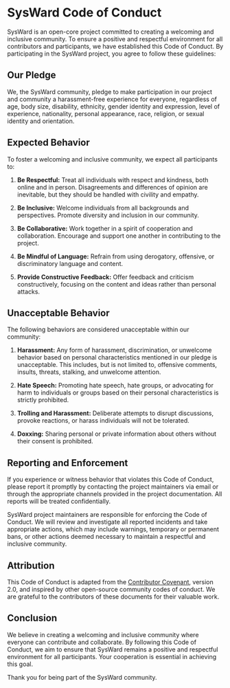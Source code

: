 # SysWard Code of Conduct

SysWard is an open-core project committed to creating a welcoming and inclusive community. To ensure a positive and respectful environment for all contributors and participants, we have established this Code of Conduct. By participating in the SysWard project, you agree to follow these guidelines:

## Our Pledge

We, the SysWard community, pledge to make participation in our project and community a harassment-free experience for everyone, regardless of age, body size, disability, ethnicity, gender identity and expression, level of experience, nationality, personal appearance, race, religion, or sexual identity and orientation.

## Expected Behavior

To foster a welcoming and inclusive community, we expect all participants to:

1. **Be Respectful:** Treat all individuals with respect and kindness, both online and in person. Disagreements and differences of opinion are inevitable, but they should be handled with civility and empathy.

2. **Be Inclusive:** Welcome individuals from all backgrounds and perspectives. Promote diversity and inclusion in our community.

3. **Be Collaborative:** Work together in a spirit of cooperation and collaboration. Encourage and support one another in contributing to the project.

4. **Be Mindful of Language:** Refrain from using derogatory, offensive, or discriminatory language and content.

5. **Provide Constructive Feedback:** Offer feedback and criticism constructively, focusing on the content and ideas rather than personal attacks.

## Unacceptable Behavior

The following behaviors are considered unacceptable within our community:

1. **Harassment:** Any form of harassment, discrimination, or unwelcome behavior based on personal characteristics mentioned in our pledge is unacceptable. This includes, but is not limited to, offensive comments, insults, threats, stalking, and unwelcome attention.

2. **Hate Speech:** Promoting hate speech, hate groups, or advocating for harm to individuals or groups based on their personal characteristics is strictly prohibited.

3. **Trolling and Harassment:** Deliberate attempts to disrupt discussions, provoke reactions, or harass individuals will not be tolerated.

4. **Doxxing:** Sharing personal or private information about others without their consent is prohibited.

## Reporting and Enforcement

If you experience or witness behavior that violates this Code of Conduct, please report it promptly by contacting the project maintainers via email or through the appropriate channels provided in the project documentation. All reports will be treated confidentially.

SysWard project maintainers are responsible for enforcing the Code of Conduct. We will review and investigate all reported incidents and take appropriate actions, which may include warnings, temporary or permanent bans, or other actions deemed necessary to maintain a respectful and inclusive community.

## Attribution

This Code of Conduct is adapted from the [Contributor Covenant](https://www.contributor-covenant.org/version/2/0/code_of_conduct.html), version 2.0, and inspired by other open-source community codes of conduct. We are grateful to the contributors of these documents for their valuable work.

## Conclusion

We believe in creating a welcoming and inclusive community where everyone can contribute and collaborate. By following this Code of Conduct, we aim to ensure that SysWard remains a positive and respectful environment for all participants. Your cooperation is essential in achieving this goal.

Thank you for being part of the SysWard community.
